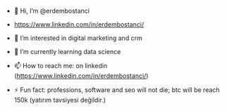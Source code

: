 - 👋 Hi, I’m @erdembostanci
- https://www.linkedin.com/in/erdembostanci/

- 👀 I’m interested in digital marketing and crm
- 🌱 I’m currently learning data science
- 📫 How to reach me: on linkedin (https://www.linkedin.com/in/erdembostanci/)
- ⚡ Fun fact: professions, software and seo will not die; btc will be reach 150k (yatırım tavsiyesi değildir.)

<!---
erdembostanci/erdembostanci is a ✨ special ✨ repository because its `README.md` (this file) appears on your GitHub profile.
You can click the Preview link to take a look at your changes.
--->
